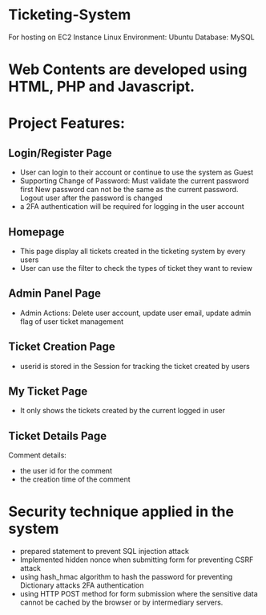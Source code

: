 # Ticketing-System
For hosting on EC2 Instance
Linux Environment: Ubuntu
Database: MySQL

# Web Contents are developed using HTML, PHP and Javascript.

# Project Features:
## Login/Register Page
- User can login to their account or continue to use the system as Guest
- Supporting Change of Password:
 Must validate the current password first 
 New password can not be the same as the current password. 
 Logout user after the password is changed
- a 2FA authentication will be required for logging in the user account
  
## Homepage
- This page display all tickets created in the ticketing system by every users
- User can use the filter to check the types of ticket they want to review

## Admin Panel Page
- Admin Actions: Delete user account, update user email, update admin flag of user
ticket management 

## Ticket Creation Page
- userid is stored in the Session for tracking the ticket created by users
  
## My Ticket Page
- It only shows the tickets created by the current logged in user

## Ticket Details Page
Comment details:
- the user id for the comment
- the creation time of the comment 


# Security technique applied in the system
- prepared statement to prevent SQL injection attack
- Implemented hidden nonce when submitting form for  preventing CSRF attack
- using hash_hmac  algorithm to hash the password for preventing Dictionary attacks
2FA authentication
- using HTTP POST method for form submission where the sensitive data cannot be cached by the browser or by intermediary servers.
